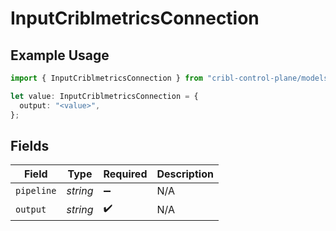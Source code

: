 # InputCriblmetricsConnection

## Example Usage

```typescript
import { InputCriblmetricsConnection } from "cribl-control-plane/models";

let value: InputCriblmetricsConnection = {
  output: "<value>",
};
```

## Fields

| Field              | Type               | Required           | Description        |
| ------------------ | ------------------ | ------------------ | ------------------ |
| `pipeline`         | *string*           | :heavy_minus_sign: | N/A                |
| `output`           | *string*           | :heavy_check_mark: | N/A                |